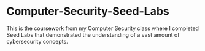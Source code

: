 # Computer-Security-Seed-Labs
 This is the coursework from my Computer Security class where I completed Seed Labs that demonstrated the understanding of a vast amount of cybersecurity concepts.
